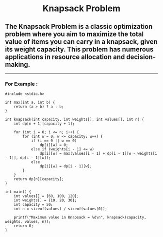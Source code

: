 # <div align="Center">Knapsack Problem</div>
## The Knapsack Problem is a classic optimization problem where you aim to maximize the total value of items you can carry in a knapsack, given its weight capacity. This problem has numerous applications in resource allocation and decision-making.
<hr>

### For Example :
```
#include <stdio.h>

int max(int a, int b) {
    return (a > b) ? a : b;
}

int knapsack(int capacity, int weights[], int values[], int n) {
    int dp[n + 1][capacity + 1];

    for (int i = 0; i <= n; i++) {
        for (int w = 0; w <= capacity; w++) {
            if (i == 0 || w == 0)
                dp[i][w] = 0;
            else if (weights[i - 1] <= w)
                dp[i][w] = max(values[i - 1] + dp[i - 1][w - weights[i - 1]], dp[i - 1][w]);
            else
                dp[i][w] = dp[i - 1][w];
        }
    }
    return dp[n][capacity];
}

int main() {
    int values[] = {60, 100, 120};
    int weights[] = {10, 20, 30};
    int capacity = 50;
    int n = sizeof(values) / sizeof(values[0]);

    printf("Maximum value in Knapsack = %d\n", knapsack(capacity, weights, values, n));
    return 0;
}
```
